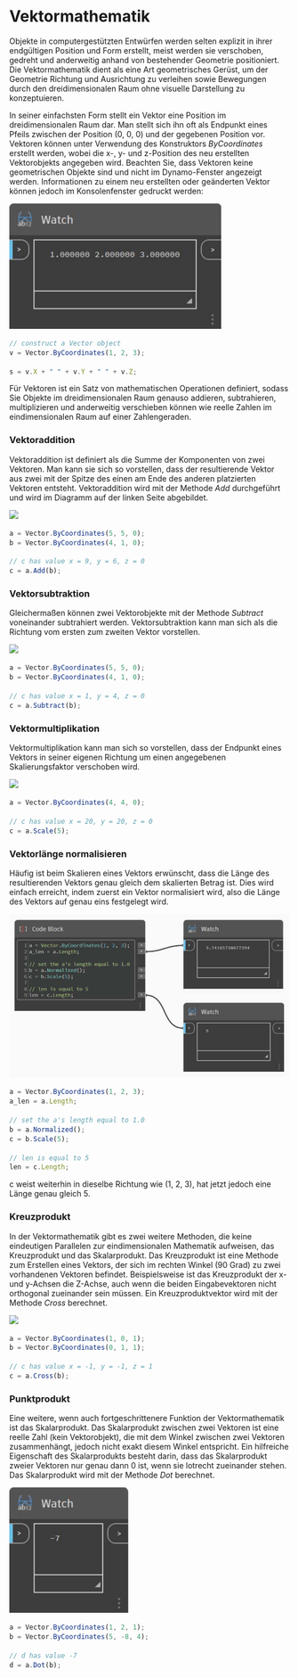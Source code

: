 # Vektormathematik

Objekte in computergestützten Entwürfen werden selten explizit in ihrer endgültigen Position und Form erstellt, meist werden sie verschoben, gedreht und anderweitig anhand von bestehender Geometrie positioniert. Die Vektormathematik dient als eine Art geometrisches Gerüst, um der Geometrie Richtung und Ausrichtung zu verleihen sowie Bewegungen durch den dreidimensionalen Raum ohne visuelle Darstellung zu konzeptuieren.

In seiner einfachsten Form stellt ein Vektor eine Position im dreidimensionalen Raum dar. Man stellt sich ihn oft als Endpunkt eines Pfeils zwischen der Position (0, 0, 0) und der gegebenen Position vor. Vektoren können unter Verwendung des Konstruktors _ByCoordinates_ erstellt werden, wobei die x-, y- und z-Position des neu erstellten Vektorobjekts angegeben wird. Beachten Sie, dass Vektoren keine geometrischen Objekte sind und nicht im Dynamo-Fenster angezeigt werden. Informationen zu einem neu erstellten oder geänderten Vektor können jedoch im Konsolenfenster gedruckt werden:

![](../images/8-2/3/vectormath01.jpg)

```js
// construct a Vector object
v = Vector.ByCoordinates(1, 2, 3);

s = v.X + " " + v.Y + " " + v.Z;
```

Für Vektoren ist ein Satz von mathematischen Operationen definiert, sodass Sie Objekte im dreidimensionalen Raum genauso addieren, subtrahieren, multiplizieren und anderweitig verschieben können wie reelle Zahlen im eindimensionalen Raum auf einer Zahlengeraden.

### Vektoraddition

Vektoraddition ist definiert als die Summe der Komponenten von zwei Vektoren. Man kann sie sich so vorstellen, dass der resultierende Vektor aus zwei mit der Spitze des einen am Ende des anderen platzierten Vektoren entsteht. Vektoraddition wird mit der Methode _Add_ durchgeführt und wird im Diagramm auf der linken Seite abgebildet.

![](../images/8-2/3/VectorMath\_02.png)

```js
a = Vector.ByCoordinates(5, 5, 0);
b = Vector.ByCoordinates(4, 1, 0);

// c has value x = 9, y = 6, z = 0
c = a.Add(b);
```

### Vektorsubtraktion

Gleichermaßen können zwei Vektorobjekte mit der Methode _Subtract_ voneinander subtrahiert werden. Vektorsubtraktion kann man sich als die Richtung vom ersten zum zweiten Vektor vorstellen.

![](../images/8-2/3/VectorMath\_03.png)

```js
a = Vector.ByCoordinates(5, 5, 0);
b = Vector.ByCoordinates(4, 1, 0);

// c has value x = 1, y = 4, z = 0
c = a.Subtract(b);
```

### Vektormultiplikation

Vektormultiplikation kann man sich so vorstellen, dass der Endpunkt eines Vektors in seiner eigenen Richtung um einen angegebenen Skalierungsfaktor verschoben wird.

![](../images/8-2/3/VectorMath\_04.png)

```js
a = Vector.ByCoordinates(4, 4, 0);

// c has value x = 20, y = 20, z = 0
c = a.Scale(5);
```

### Vektorlänge normalisieren

Häufig ist beim Skalieren eines Vektors erwünscht, dass die Länge des resultierenden Vektors genau gleich dem skalierten Betrag ist. Dies wird einfach erreicht, indem zuerst ein Vektor normalisiert wird, also die Länge des Vektors auf genau eins festgelegt wird.

![](../images/8-2/3/vectormath05.jpg)

```js
a = Vector.ByCoordinates(1, 2, 3);
a_len = a.Length;

// set the a's length equal to 1.0
b = a.Normalized();
c = b.Scale(5);

// len is equal to 5
len = c.Length;
```

c weist weiterhin in dieselbe Richtung wie (1, 2, 3), hat jetzt jedoch eine Länge genau gleich 5.

### Kreuzprodukt

In der Vektormathematik gibt es zwei weitere Methoden, die keine eindeutigen Parallelen zur eindimensionalen Mathematik aufweisen, das Kreuzprodukt und das Skalarprodukt. Das Kreuzprodukt ist eine Methode zum Erstellen eines Vektors, der sich im rechten Winkel (90 Grad) zu zwei vorhandenen Vektoren befindet. Beispielsweise ist das Kreuzprodukt der x- und y-Achsen die Z-Achse, auch wenn die beiden Eingabevektoren nicht orthogonal zueinander sein müssen. Ein Kreuzproduktvektor wird mit der Methode _Cross_ berechnet.

![](../images/8-2/3/VectorMath\_06.png)

```js
a = Vector.ByCoordinates(1, 0, 1);
b = Vector.ByCoordinates(0, 1, 1);

// c has value x = -1, y = -1, z = 1
c = a.Cross(b);
```

### Punktprodukt

Eine weitere, wenn auch fortgeschrittenere Funktion der Vektormathematik ist das Skalarprodukt. Das Skalarprodukt zwischen zwei Vektoren ist eine reelle Zahl (kein Vektorobjekt), die mit dem Winkel zwischen zwei Vektoren zusammenhängt, jedoch nicht exakt diesem Winkel entspricht. Ein hilfreiche Eigenschaft des Skalarprodukts besteht darin, dass das Skalarprodukt zweier Vektoren nur genau dann 0 ist, wenn sie lotrecht zueinander stehen. Das Skalarprodukt wird mit der Methode _Dot_ berechnet.

![](../images/8-2/3/vectormath07.jpg)

```js
a = Vector.ByCoordinates(1, 2, 1);
b = Vector.ByCoordinates(5, -8, 4);

// d has value -7
d = a.Dot(b);
```
